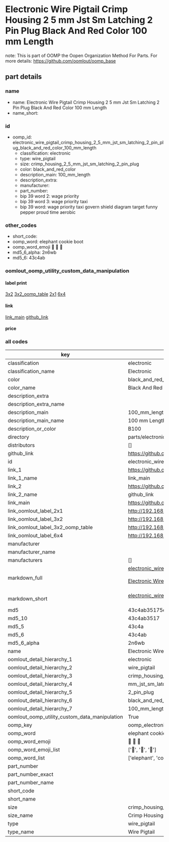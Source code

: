 # Electronic Wire Pigtail Crimp Housing 2 5 mm Jst Sm Latching 2 Pin Plug Black And Red Color 100 mm Length  

note: This is part of OOMP the Oopen Organization Method For Parts. For more details: https://github.com/oomlout/oomp_base

##  part details





### name
* name: Electronic Wire Pigtail Crimp Housing 2 5 mm Jst Sm Latching 2 Pin Plug Black And Red Color 100 mm Length
* name_short: 
### id
* oomp_id: electronic_wire_pigtail_crimp_housing_2_5_mm_jst_sm_latching_2_pin_plug_black_and_red_color_100_mm_length
  * classification: electronic
  * type: wire_pigtail
  * size: crimp_housing_2_5_mm_jst_sm_latching_2_pin_plug
  * color: black_and_red_color
  * description_main: 100_mm_length
  * description_extra: 
  * manufacturer: 
  * part_number: 
  * bip 39 word 2: wage priority
  * bip 39 word 3: wage priority taxi
  * bip 39 word: wage priority taxi govern shield diagram target funny pepper proud time aerobic

### other_codes
* short_code: 
* oomp_word: elephant cookie boot
* oomp_word_emoji :elephant: :cookie: :boot:
* md5_6_alpha: 2n6wb
* md5_6: 43c4ab






### oomlout_oomp_utility_custom_data_manipulation
#### label print
[3x2](http://192.168.1.245:1112/?label=oomp%202n6wb)
[3x2_oomp_table](http://192.168.1.107:1112/?label=oomp%202n6wb)
[2x1](http://192.168.1.242:1112/?label=oomp%202n6wb)
[6x4](http://192.168.1.55:1112/?label=oomp%202n6wb)    

#### link

[link_main](https://github.com/oomlout/oomlout_oomp_current_version_messy/tree/main/parts/electronic_wire_pigtail_crimp_housing_2_5_mm_jst_sm_latching_2_pin_plug_black_and_red_color_100_mm_length) [github_link](https://github.com/oomlout/oomlout_oomp_part_src/tree/main/parts/electronic_wire_pigtail_crimp_housing_2_5_mm_jst_sm_latching_2_pin_plug_black_and_red_color_100_mm_length)                             

#### price







### all codes 
| key | value |  
| --- | --- |  
| classification | electronic |  
| classification_name | Electronic |  
| color | black_and_red_color |  
| color_name | Black And Red Color |  
| description_extra |  |  
| description_extra_name |  |  
| description_main | 100_mm_length |  
| description_main_name | 100 mm Length |  
| description_or_color | B100 |  
| directory | parts/electronic_wire_pigtail_crimp_housing_2_5_mm_jst_sm_latching_2_pin_plug_black_and_red_color_100_mm_length |  
| distributors | [] |  
| github_link | https://github.com/oomlout/oomlout_oomp_part_src/tree/main/parts/electronic_wire_pigtail_crimp_housing_2_5_mm_jst_sm_latching_2_pin_plug_black_and_red_color_100_mm_length |  
| id | electronic_wire_pigtail_crimp_housing_2_5_mm_jst_sm_latching_2_pin_plug_black_and_red_color_100_mm_length |  
| link_1 | https://github.com/oomlout/oomlout_oomp_current_version_messy/tree/main/parts/electronic_wire_pigtail_crimp_housing_2_5_mm_jst_sm_latching_2_pin_plug_black_and_red_color_100_mm_length |  
| link_1_name | link_main |  
| link_2 | https://github.com/oomlout/oomlout_oomp_part_src/tree/main/parts/electronic_wire_pigtail_crimp_housing_2_5_mm_jst_sm_latching_2_pin_plug_black_and_red_color_100_mm_length |  
| link_2_name | github_link |  
| link_main | https://github.com/oomlout/oomlout_oomp_current_version_messy/tree/main/parts/electronic_wire_pigtail_crimp_housing_2_5_mm_jst_sm_latching_2_pin_plug_black_and_red_color_100_mm_length |  
| link_oomlout_label_2x1 | http://192.168.1.242:1112/?label=oomp%202n6wb |  
| link_oomlout_label_3x2 | http://192.168.1.245:1112/?label=oomp%202n6wb |  
| link_oomlout_label_3x2_oomp_table | http://192.168.1.107:1112/?label=oomp%202n6wb |  
| link_oomlout_label_6x4 | http://192.168.1.55:1112/?label=oomp%202n6wb |  
| manufacturer |  |  
| manufacturer_name |  |  
| manufacturers | [] |  
| markdown_full | [electronic_wire_pigtail_crimp_housing_2_5_mm_jst_sm_latching_2_pin_plug_black_and_red_color_100_mm_length](https://github.com/oomlout/oomlout_oomp_current_version_messy/tree/main/parts/electronic_wire_pigtail_crimp_housing_2_5_mm_jst_sm_latching_2_pin_plug_black_and_red_color_100_mm_length)<br>[](https://github.com/oomlout/oomlout_oomp_current_version_messy/tree/main/parts/electronic_wire_pigtail_crimp_housing_2_5_mm_jst_sm_latching_2_pin_plug_black_and_red_color_100_mm_length)<br>[Electronic Wire Pigtail Crimp Housing 2 5 Mm Jst Sm Latching 2 Pin Plug Black And Red Color 100 Mm Length](https://github.com/oomlout/oomlout_oomp_current_version_messy/tree/main/parts/electronic_wire_pigtail_crimp_housing_2_5_mm_jst_sm_latching_2_pin_plug_black_and_red_color_100_mm_length)<br><br> |  
| markdown_short | [electronic_wire_pigtail_crimp_housing_2_5_mm_jst_sm_latching_2_pin_plug_black_and_red_color_100_mm_length](https://github.com/oomlout/oomlout_oomp_current_version_messy/tree/main/parts/electronic_wire_pigtail_crimp_housing_2_5_mm_jst_sm_latching_2_pin_plug_black_and_red_color_100_mm_length)<br><br> |  
| md5 | 43c4ab35175e3bbcf3e2d651bceabfb1 |  
| md5_10 | 43c4ab3517 |  
| md5_5 | 43c4a |  
| md5_6 | 43c4ab |  
| md5_6_alpha | 2n6wb |  
| name | Electronic Wire Pigtail Crimp Housing 2 5 mm Jst Sm Latching 2 Pin Plug Black And Red Color 100 mm Length |  
| oomlout_detail_hierarchy_1 | electronic |  
| oomlout_detail_hierarchy_2 | wire_pigtail |  
| oomlout_detail_hierarchy_3 | crimp_housing_2_5 |  
| oomlout_detail_hierarchy_4 | mm_jst_sm_latching |  
| oomlout_detail_hierarchy_5 | 2_pin_plug |  
| oomlout_detail_hierarchy_6 | black_and_red_color |  
| oomlout_detail_hierarchy_7 | 100_mm_length |  
| oomlout_oomp_utility_custom_data_manipulation | True |  
| oomp_key | oomp_electronic_wire_pigtail_crimp_housing_2_5_mm_jst_sm_latching_2_pin_plug_black_and_red_color_100_mm_length |  
| oomp_word | elephant cookie boot |  
| oomp_word_emoji | :elephant: :cookie: :boot: |  
| oomp_word_emoji_list | [':elephant:', ':cookie:', ':boot:'] |  
| oomp_word_list | ['elephant', 'cookie', 'boot'] |  
| part_number |  |  
| part_number_exact |  |  
| part_number_name |  |  
| short_code |  |  
| short_name |  |  
| size | crimp_housing_2_5_mm_jst_sm_latching_2_pin_plug |  
| size_name | Crimp Housing 2 5 mm Jst Sm Latching 2 Pin Plug |  
| type | wire_pigtail |  
| type_name | Wire Pigtail |  
